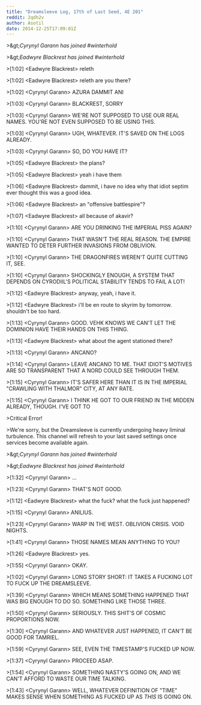 ```yaml
---
title: "Dreamsleeve Log, 17th of Last Seed, 4E 201"
reddit: 2qdh2v
author: Asotil
date: 2014-12-25T17:09:01Z
---
```


&gt;\&gt;*Cyrynyl Garann has joined #winterhold*

&gt;\&gt;*Eadwyre Blackrest has joined #winterhold*

&gt;[1:02] &lt;Eadwyre Blackrest&gt; releth

&gt;[1:02] &lt;Eadwyre Blackrest&gt; releth are you there?

&gt;[1:02] &lt;Cyrynyl Garann&gt; AZURA DAMMIT ANI

&gt;[1:03] &lt;Cyrynyl Garann&gt; BLACKREST, SORRY

&gt;[1:03] &lt;Cyrynyl Garann&gt; WE'RE NOT SUPPOSED TO USE OUR REAL NAMES. YOU'RE NOT EVEN SUPPOSED TO BE USING THIS.

&gt;[1:03] &lt;Cyrynyl Garann&gt; UGH, WHATEVER. IT'S SAVED ON THE LOGS ALREADY.

&gt;[1:03] &lt;Cyrynyl Garann&gt; SO, DO YOU HAVE IT?

&gt;[1:05] &lt;Eadwyre Blackrest&gt; the plans? 

&gt;[1:05] &lt;Eadwyre Blackrest&gt; yeah i have them

&gt;[1:06] &lt;Eadwyre Blackrest&gt; dammit, i have no idea why that idiot septim ever thought this was a good idea. 

&gt;[1:06] &lt;Eadwyre Blackrest&gt; an "offensive battlespire"?

&gt;[1:07] &lt;Eadwyre Blackrest&gt; all because of akavir?

&gt;[1:10] &lt;Cyrynyl Garann&gt; ARE YOU DRINKING THE IMPERIAL PISS AGAIN?
 
&gt;[1:10] &lt;Cyrynyl Garann&gt; THAT WASN'T THE REAL REASON. THE EMPIRE WANTED TO DETER FURTHER INVASIONS FROM OBLIVION.

&gt;[1:10] &lt;Cyrynyl Garann&gt; THE DRAGONFIRES WEREN'T QUITE CUTTING IT, SEE. 

&gt;[1:10] &lt;Cyrynyl Garann&gt; SHOCKINGLY ENOUGH, A SYSTEM THAT DEPENDS ON CYRODIIL'S POLITICAL STABILITY TENDS TO FAIL A LOT!

&gt;[1:12] &lt;Eadwyre Blackrest&gt; anyway, yeah, i have it.

&gt;[1:12] &lt;Eadwyre Blackrest&gt; i'll be en route to skyrim by tomorrow. shouldn't be too hard.

&gt;[1:13] &lt;Cyrynyl Garann&gt; GOOD. VEHK KNOWS WE CAN'T LET THE DOMINION HAVE THEIR HANDS ON THIS THING.

&gt;[1:13] &lt;Eadwyre Blackrest&gt; what about the agent stationed there?

&gt;[1:13] &lt;Cyrynyl Garann&gt; ANCANO?

&gt;[1:14] &lt;Cyrynyl Garann&gt; LEAVE ANCANO TO ME. THAT IDIOT'S MOTIVES ARE SO TRANSPARENT THAT A NORD COULD SEE THROUGH THEM.

&gt;[1:15] &lt;Cyrynyl Garann&gt; IT'S SAFER HERE THAN IT IS IN THE IMPERIAL "CRAWLING WITH THALMOR" CITY, AT ANY RATE.

&gt;[1:15] &lt;Cyrynyl Garann&gt; I THINK HE GOT TO OUR FRIEND IN THE MIDDEN ALREADY, THOUGH. I'VE GOT TO

&gt;Critical Error!

&gt;We're sorry, but the Dreamsleeve is currently undergoing heavy liminal turbulence. This channel will refresh to your last saved settings once services become available again.

&gt;\&gt;*Cyrynyl Garann has joined #winterhold*

&gt;\&gt;*Eadwyre Blackrest has joined #winterhold*

&gt;[1:32] &lt;Cyrynyl Garann&gt; ...

&gt;[1:23] &lt;Cyrynyl Garann&gt; THAT'S NOT GOOD.

&gt;[1:12] &lt;Eadwyre Blackrest&gt; what the fuck? what the fuck just happened?

&gt;[1:15] &lt;Cyrynyl Garann&gt; ANILIUS.

&gt;[1:23] &lt;Cyrynyl Garann&gt; WARP IN THE WEST. OBLIVION CRISIS. VOID NIGHTS.

&gt;[1:41] &lt;Cyrynyl Garann&gt; THOSE NAMES MEAN ANYTHING TO YOU?

&gt;[1:26] &lt;Eadwyre Blackrest&gt; yes.

&gt;[1:55] &lt;Cyrynyl Garann&gt; OKAY.

&gt;[1:02] &lt;Cyrynyl Garann&gt; LONG STORY SHORT: IT TAKES A FUCKING LOT TO FUCK UP THE DREAMSLEEVE.

&gt;[1:39] &lt;Cyrynyl Garann&gt; WHICH MEANS SOMETHING HAPPENED THAT WAS BIG ENOUGH TO DO SO. SOMETHING LIKE THOSE THREE.

&gt;[1:50] &lt;Cyrynyl Garann&gt; SERIOUSLY. THIS SHIT'S OF COSMIC PROPORTIONS NOW.

&gt;[1:30] &lt;Cyrynyl Garann&gt; AND WHATEVER JUST HAPPENED, IT CAN'T BE GOOD FOR TAMRIEL. 

&gt;[1:59] &lt;Cyrynyl Garann&gt; SEE, EVEN THE TIMESTAMP'S FUCKED UP NOW.

&gt;[1:37] &lt;Cyrynyl Garann&gt; PROCEED ASAP. 

&gt;[1:54] &lt;Cyrynyl Garann&gt; SOMETHING NASTY'S GOING ON, AND WE CAN'T AFFORD TO WASTE OUR TIME TALKING.

&gt;[1:43] &lt;Cyrynyl Garann&gt; WELL, WHATEVER DEFINITION OF "TIME" MAKES SENSE WHEN SOMETHING AS FUCKED UP AS *THIS* IS GOING ON.



